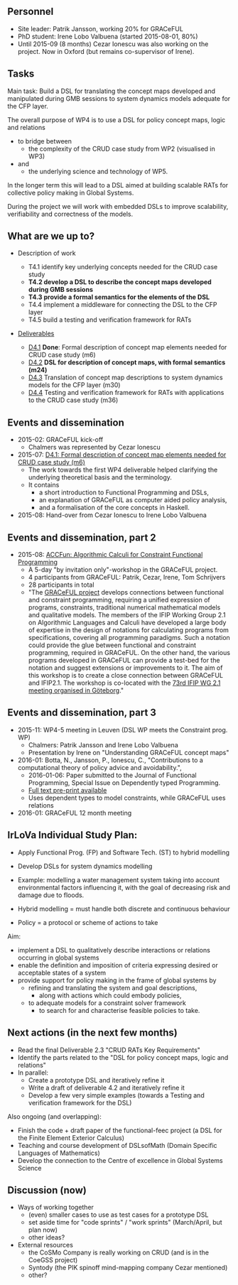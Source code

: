 ## Personnel

* Site leader: Patrik Jansson, working 20% for GRACeFUL
* PhD student: Irene Lobo Valbuena (started 2015-08-01, 80%)
* Until 2015-09 (8 months) Cezar Ionescu was also working on the project. Now in Oxford (but remains co-supervisor of Irene).

## Tasks

Main task: Build a DSL for translating the concept maps developed and
manipulated during GMB sessions to system dynamics models adequate for
the CFP layer.

The overall purpose of WP4 is
to use a DSL for policy concept maps, logic and relations

* to bridge between
    * the complexity of the CRUD case study from WP2 (visualised in WP3)
* and
    * the underlying science and technology of WP5.

In the longer term this will lead to a DSL aimed at building scalable
RATs for collective policy making in Global Systems.

During the project we will work with embedded DSLs to improve
scalability, verifiability and correctness of the models.

## What are we up to?

* Description of work
    * T4.1 identify key underlying concepts needed for the CRUD case study
    * **T4.2 develop a DSL to describe the concept maps developed during GMB sessions**
    * **T4.3 provide a formal semantics for the elements of the DSL**
    * T4.4 implement a middleware for connecting the DSL to the CFP layer
    * T4.5 build a testing and verification framework for RATs

* [Deliverables](../../deliverables/)
    * [D4.1](../../deliverables/d4.1/) **Done**: Formal description of concept map elements needed for CRUD case study (m6)
    * [D4.2](../../deliverables/d4.2/) **DSL for description of concept maps, with formal semantics (m24)**
    * [D4.3](../../deliverables/d4.3/) Translation of concept map descriptions to system dynamics models for the CFP layer (m30)
    * [D4.4](../../deliverables/d4.4/) Testing and verification framework for RATs with applications to the CRUD case study (m36)

## Events and dissemination

* 2015-02: GRACeFUL kick-off
    * Chalmers was represented by Cezar Ionescu
* 2015-07: [D4.1: Formal description of concept map elements needed for CRUD case study (m6)](../../deliverables/d4.1/)
    * The work towards the first WP4 deliverable helped clarifying the underlying theoretical basis and the terminology.
    * It contains
        * a short introduction to Functional Programming and DSLs,
        * an explanation of GRACeFUL as computer aided policy analysis,
        * and a formalisation of the core concepts in Haskell.
* 2015-08: Hand-over from Cezar Ionescu to Irene Lobo Valbuena

## Events and dissemination, part 2

* 2015-08: [ACCFun: Algorithmic Calculi for Constraint Functional Programming](ACCFun.md)
    * A 5-day "by invitation only"-workshop in the GRACeFUL project.
    * 4 participants from GRACeFUL: Patrik, Cezar, Irene, Tom Schrijvers
    * 28 participants in total
    * "The [GRACeFUL project](https://www.graceful-project.eu/) develops connections between functional and constraint programming, requiring a unified expression of programs, constraints, traditional numerical mathematical models and qualitative models. The members of the IFIP Working Group 2.1 on Algorithmic Languages and Calculi have developed a large body of expertise in the design of notations for calculating programs from specifications, covering all programming paradigms. Such a notation could provide the glue between functional and constraint programming, required in GRACeFUL. On the other hand, the various programs developed in GRACeFUL can provide a test-bed for the notation and suggest extensions or improvements to it. The aim of this workshop is to create a close connection between GRACeFUL and IFIP2.1. The workshop is co-located with the [73rd IFIP WG 2.1 meeting organised in Göteborg](http://foswiki.cs.uu.nl/foswiki/IFIP21/Goteborg)."

## Events and dissemination, part 3

* 2015-11: WP4-5 meeting in Leuven (DSL WP meets the Constraint prog. WP)
    * Chalmers: Patrik Jansson and Irene Lobo Valbuena
    * Presentation by Irene on "Understanding GRACeFUL concept maps"
* 2016-01: Botta, N., Jansson, P., Ionescu, C., "Contributions to a computational theory of policy advice and avoidability.",
    * 2016-01-06: Paper submitted to the Journal of Functional Programming, Special Issue on Dependently typed Programming.
    * [Full text pre-print available](http://www.cse.chalmers.se/~patrikj/papers/CompTheoryPolicyAdviceAvoidability_JFP_2016_preprint.pdf)
    * Uses dependent types to model constraints, while GRACeFUL uses relations
* 2016-01: GRACeFUL 12 month meeting

## IrLoVa Individual Study Plan:

* Apply Functional Prog. (FP) and Software Tech. (ST) to hybrid modelling
* Develop DSLs for system dynamics modelling
* Example: modelling a water management system taking into account environmental factors influencing it, with the goal of decreasing risk and damage due to floods.

* Hybrid modelling = must handle both discrete and continuous behaviour
* Policy = a protocol or scheme of actions to take

Aim:

* implement a DSL to qualitatively describe interactions or relations occurring in global systems
* enable the definition and imposition of criteria expressing desired or acceptable states of a system
* provide support for policy making in the frame of global systems by
    * refining and translating the system and goal descriptions,
        * along with actions which could embody policies,
    * to adequate models for a constraint solver framework
        * to search for and characterise feasible policies to take.

## Next actions (in the next few months)

* Read the final Deliverable 2.3 "CRUD RATs Key Requirements"
* Identify the parts related to the "DSL for policy concept maps, logic and relations"
* In parallel:
    * Create a prototype DSL and iteratively refine it
    * Write a draft of deliverable 4.2 and iteratively refine it
    * Develop a few very simple examples (towards a Testing and verification framework for the DSL)

Also ongoing (and overlapping):

* Finish the code + draft paper of the functional-feec project (a DSL for the Finite Element Exterior Calculus)
* Teaching and course development of DSLsofMath (Domain Specific Languages of Mathematics)
* Develop the connection to the Centre of excellence in Global Systems Science

## Discussion (now)

* Ways of working together
    * (even) smaller cases to use as test cases for a prototype DSL
    * set aside time for "code sprints" / "work sprints" (March/April, but plan now)
    * other ideas?
* External resources
    * the CoSMo Company is really working on CRUD (and is in the CoeGSS project)
    * Syntody (the PIK spinoff mind-mapping company Cezar mentioned)
    * other?
